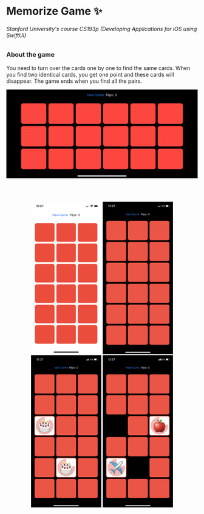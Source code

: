 # Memorize Game :sparkles:
###### Stanford University's course CS193p (Developing Applications for iOS using SwiftUI)

### About the game
You need to turn over the cards one by one to find the same cards. When you find two identical cards, you get one point and these cards will disappear. The game ends when you find all the pairs.

<p align="center">
  <img src="/Screenshots/screencast.gif" alt="" width="700" align="middle">
</p>

<br><br>

<p align="center">
  <img src="/Screenshots/screenshot_01.png" alt="" height="400"> <img src="/Screenshots/screenshot_02.png" alt="" height="400"> <img src="/Screenshots/screenshot_03.png" alt="" height="400"> <img src="/Screenshots/screenshot_04.png" alt="" height="400">
</p>
